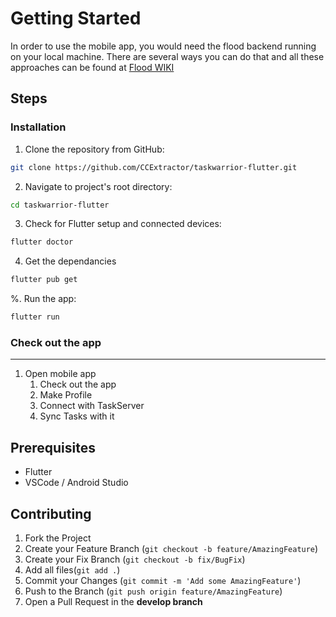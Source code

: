 <!-- CONTRIBUTING -->

<!-- GETTING STARTED -->

# Getting Started

In order to use the mobile app, you would need the flood backend running on your local machine. There are several ways
you can do that and all these approaches can be found at [Flood WIKI](https://github.com/CCExtractor/taskwarrior-flutter/wiki)


## Steps

### Installation
1. Clone the repository from GitHub:

```bash
git clone https://github.com/CCExtractor/taskwarrior-flutter.git
```

2. Navigate to project's root directory:

```bash
cd taskwarrior-flutter
```

3. Check for Flutter setup and connected devices:

```bash
flutter doctor
```

4. Get the dependancies

```bash
flutter pub get
```

%. Run the app:

```bash
flutter run
```

### Check out the app
___


1. Open mobile app
   1. Check out the app
   2. Make Profile
   3. Connect with TaskServer
   4. Sync Tasks with it


## Prerequisites

* Flutter
* VSCode / Android Studio

## Contributing

1. Fork the Project
2. Create your Feature Branch (`git checkout -b feature/AmazingFeature`)
2. Create your Fix Branch (`git checkout -b fix/BugFix`)
3. Add all files(`git add .`)
3. Commit your Changes (`git commit -m 'Add some AmazingFeature'`)
4. Push to the Branch (`git push origin feature/AmazingFeature`)
5. Open a Pull Request in the **develop branch**